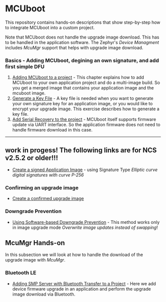 # MCUboot

This repository contains hands-on descriptions that show step-by-step how to integrate MCUboot into a custom project. 

Note that MCUboot does not handle the upgrade image download. This has to be handled in the application software. The Zephyr's _Device Managment_ includes _McuMgr_ support that helps with upgrade image download. 

### Basics - Adding MCUboot, degining an own signature, and add first simple DFU
1. [Adding MCUboot to a project](doc/NCSv2.8.0_01-AddingMcubootToProject.md) - This chapter explains how to add MCUboot to your own application project and do a multi-image build. So you get a merged image that contains your application image and the mcuboot image.
2. [Generate a Key File](doc/NCSv2.8.0_02_GenerateKey.md) - A key file is needed when you want to generate your own signature key for an application image, or you would like to encrypt your upgrade image. This exercise describes how to generate a key file.
3. [Add Serial Recovery to the project]() - MCUboot itself supports firmware update via UART interface. So the application firmware does not need to handle firmware download in this case. 



-----------------------------------------------------------------------------------------------------------------------

## work in progess! The following links are for NCS v2.5.2 or older!!!

- [Create a signed Application Image](doc/NCSv2.5.2_ImageSigning_(ecdsa-p256).md) - using Signature Type _Elliptic curve digital signatures with curve P-256_

### Confirming an upgrade image
- [Create a confirmed upgrade image](doc/NCSv2.5.2_01a-SwapTypePermanent.md)

### Downgrade Prevention
- [Using Software-based Downgrade Prevention](doc/NCSv2.3.0_DowngradePrevention.1.md) - This method works only in image upgrade mode _Overwrite image updates instead of swapping_!


## McuMgr Hands-on
In this subsection we will look at how to handle the download of the upgrade image with _McuMgr_. 

### Bluetooth LE

- [Adding SMP Server with Bluetooth Transfer to a Project](doc/NCSv2.5.0_McuMgr_smp_ble.md) - Here we add device firmware upgrade in an application and perform the upgrade image download via Bluetooth.
